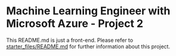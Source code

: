 
# Machine Learning Engineer with Microsoft Azure - Project 2 #
This README.md is just a front-end. Please refer to [starter_files/README.md](starter_files/README.md) for further information about this project.
